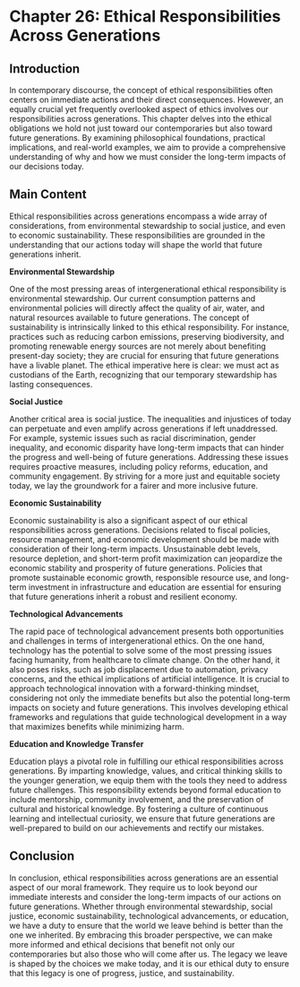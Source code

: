 # Chapter 26: Ethical Responsibilities Across Generations

## Introduction

In contemporary discourse, the concept of ethical responsibilities often centers on immediate actions and their direct consequences. However, an equally crucial yet frequently overlooked aspect of ethics involves our responsibilities across generations. This chapter delves into the ethical obligations we hold not just toward our contemporaries but also toward future generations. By examining philosophical foundations, practical implications, and real-world examples, we aim to provide a comprehensive understanding of why and how we must consider the long-term impacts of our decisions today. 

## Main Content

Ethical responsibilities across generations encompass a wide array of considerations, from environmental stewardship to social justice, and even to economic sustainability. These responsibilities are grounded in the understanding that our actions today will shape the world that future generations inherit. 

**Environmental Stewardship**

One of the most pressing areas of intergenerational ethical responsibility is environmental stewardship. Our current consumption patterns and environmental policies will directly affect the quality of air, water, and natural resources available to future generations. The concept of sustainability is intrinsically linked to this ethical responsibility. For instance, practices such as reducing carbon emissions, preserving biodiversity, and promoting renewable energy sources are not merely about benefiting present-day society; they are crucial for ensuring that future generations have a livable planet. The ethical imperative here is clear: we must act as custodians of the Earth, recognizing that our temporary stewardship has lasting consequences.

**Social Justice**

Another critical area is social justice. The inequalities and injustices of today can perpetuate and even amplify across generations if left unaddressed. For example, systemic issues such as racial discrimination, gender inequality, and economic disparity have long-term impacts that can hinder the progress and well-being of future generations. Addressing these issues requires proactive measures, including policy reforms, education, and community engagement. By striving for a more just and equitable society today, we lay the groundwork for a fairer and more inclusive future.

**Economic Sustainability**

Economic sustainability is also a significant aspect of our ethical responsibilities across generations. Decisions related to fiscal policies, resource management, and economic development should be made with consideration of their long-term impacts. Unsustainable debt levels, resource depletion, and short-term profit maximization can jeopardize the economic stability and prosperity of future generations. Policies that promote sustainable economic growth, responsible resource use, and long-term investment in infrastructure and education are essential for ensuring that future generations inherit a robust and resilient economy.

**Technological Advancements**

The rapid pace of technological advancement presents both opportunities and challenges in terms of intergenerational ethics. On the one hand, technology has the potential to solve some of the most pressing issues facing humanity, from healthcare to climate change. On the other hand, it also poses risks, such as job displacement due to automation, privacy concerns, and the ethical implications of artificial intelligence. It is crucial to approach technological innovation with a forward-thinking mindset, considering not only the immediate benefits but also the potential long-term impacts on society and future generations. This involves developing ethical frameworks and regulations that guide technological development in a way that maximizes benefits while minimizing harm.

**Education and Knowledge Transfer**

Education plays a pivotal role in fulfilling our ethical responsibilities across generations. By imparting knowledge, values, and critical thinking skills to the younger generation, we equip them with the tools they need to address future challenges. This responsibility extends beyond formal education to include mentorship, community involvement, and the preservation of cultural and historical knowledge. By fostering a culture of continuous learning and intellectual curiosity, we ensure that future generations are well-prepared to build on our achievements and rectify our mistakes.

## Conclusion

In conclusion, ethical responsibilities across generations are an essential aspect of our moral framework. They require us to look beyond our immediate interests and consider the long-term impacts of our actions on future generations. Whether through environmental stewardship, social justice, economic sustainability, technological advancements, or education, we have a duty to ensure that the world we leave behind is better than the one we inherited. By embracing this broader perspective, we can make more informed and ethical decisions that benefit not only our contemporaries but also those who will come after us. The legacy we leave is shaped by the choices we make today, and it is our ethical duty to ensure that this legacy is one of progress, justice, and sustainability.
